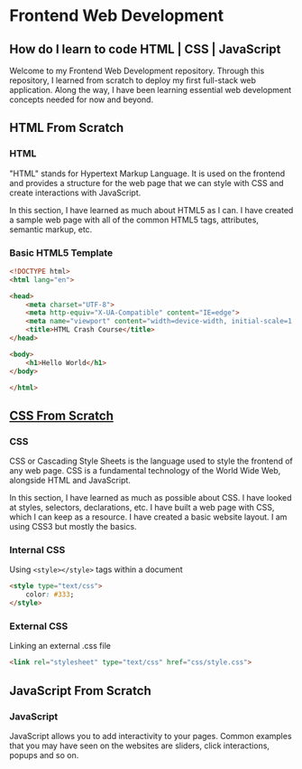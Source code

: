 # Frontend Web Development

## How do I learn to code HTML | CSS | JavaScript

Welcome to my Frontend Web Development repository. Through this repository, I learned from scratch to deploy my first full-stack web application. Along the way, I have been learning essential web development concepts needed for now and beyond.

## HTML From Scratch

### HTML

"HTML" stands for Hypertext Markup Language. It is used on the frontend and provides a structure for the web page that we can style with CSS and create interactions with JavaScript.

In this section, I have learned as much about HTML5 as I can. I have created a sample web page with all of the common HTML5 tags, attributes, semantic markup, etc.

### Basic HTML5 Template

```html
<!DOCTYPE html>
<html lang="en">

<head>
    <meta charset="UTF-8">
    <meta http-equiv="X-UA-Compatible" content="IE=edge">
    <meta name="viewport" content="width=device-width, initial-scale=1.0">
    <title>HTML Crash Course</title>
</head>

<body>
    <h1>Hello World</h1>
</body>

</html>
```

## [CSS From Scratch](https://github.com/kanishkasubash/frontend-web-development/tree/master/css-crash-course)

### CSS

CSS or Cascading Style Sheets is the language used to style the frontend of any web page. CSS is a fundamental technology of the World Wide Web, alongside HTML and JavaScript.

In this section, I have learned as much as possible about CSS. I have looked at styles, selectors, declarations, etc. I have built a web page with CSS, which I can keep as a resource. I have created a basic website layout. I am using CSS3 but mostly the basics.

### Internal CSS
Using ```<style></style>``` tags within a document

```html
<style type="text/css">
    color: #333;
</style>
```

### External CSS
Linking an external .css file

```html
<link rel="stylesheet" type="text/css" href="css/style.css">
```

## JavaScript From Scratch

### JavaScript

JavaScript allows you to add interactivity to your pages. Common examples that you may have seen on the websites are sliders, click interactions, popups and so on.
